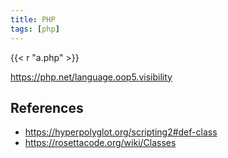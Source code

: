 ```yaml
---
title: PHP
tags: [php]
---
```


{{< r "a.php" >}}

<https://php.net/language.oop5.visibility>

## References

- <https://hyperpolyglot.org/scripting2#def-class>
- <https://rosettacode.org/wiki/Classes>
